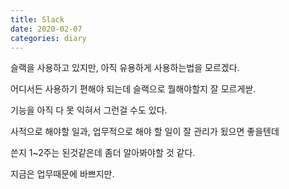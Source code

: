 ```yaml
---
title: Slack
date: 2020-02-07
categories: diary
---
```

슬랙을 사용하고 있지만, 아직 유용하게 사용하는법을 모르겠다.

어디서든 사용하기 편해야 되는데 슬랙으로 뭘해야할지 잘 모르게싿.

기능을 아직 다 못 익혀서 그런걸 수도 있다.

사적으로 해야할 일과, 업무적으로 해야 할 일이 잘 관리가 됬으면 좋을텐데

쓴지 1~2주는 된것같은데 좀더 알아봐야할 것 같다.

지금은 업무때문에 바쁘지만.
